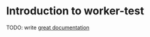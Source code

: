 # Introduction to worker-test

TODO: write [great documentation](http://jacobian.org/writing/what-to-write/)
